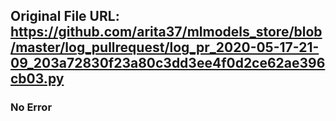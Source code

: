 ## Original File URL: https://github.com/arita37/mlmodels_store/blob/master/log_pullrequest/log_pr_2020-05-17-21-09_203a72830f23a80c3dd3ee4f0d2ce62ae396cb03.py<br />

### No Error